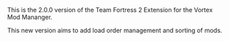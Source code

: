 This is the 2.0.0 version of the Team Fortress 2 Extension for the Vortex Mod Mananger.

This new version aims to add load order management and sorting of mods.
